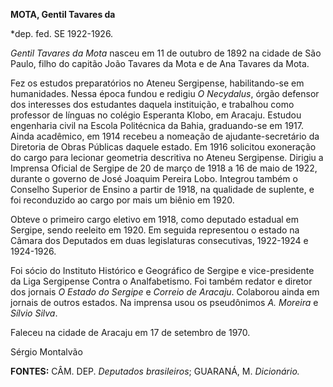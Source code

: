 **MOTA, Gentil Tavares da**

\*dep. fed. SE 1922-1926.

*Gentil Tavares da Mota* nasceu em 11 de outubro de 1892 na cidade de
São Paulo, filho do capitão João Tavares da Mota e de Ana Tavares da
Mota.

Fez os estudos preparatórios no Ateneu Sergipense, habilitando-se em
humanidades. Nessa época fundou e redigiu *O Necydalus*, órgão defensor
dos interesses dos estudantes daquela instituição, e trabalhou como
professor de línguas no colégio Esperanta Klobo, em Aracaju. Estudou
engenharia civil na Escola Politécnica da Bahia, graduando-se em 1917.
Ainda acadêmico, em 1914 recebeu a nomeação de ajudante-secretário da
Diretoria de Obras Públicas daquele estado. Em 1916 solicitou exoneração
do cargo para lecionar geometria descritiva no Ateneu Sergipense.
Dirigiu a Imprensa Oficial de Sergipe de 20 de março de 1918 a 16 de
maio de 1922, durante o governo de José Joaquim Pereira Lobo. Integrou
também o Conselho Superior de Ensino a partir de 1918, na qualidade de
suplente, e foi reconduzido ao cargo por mais um biênio em 1920.

Obteve o primeiro cargo eletivo em 1918, como deputado estadual em
Sergipe, sendo reeleito em 1920. Em seguida representou o estado na
Câmara dos Deputados em duas legislaturas consecutivas, 1922-1924 e
1924-1926.

Foi sócio do Instituto Histórico e Geográfico de Sergipe e
vice-presidente da Liga Sergipense Contra o Analfabetismo. Foi também
redator e diretor dos jornais *O Estado do Sergipe* e *Correio de
Aracaju*. Colaborou ainda em jornais de outros estados. Na imprensa usou
os pseudônimos *A. Moreira* e *Sílvio Silva*.

Faleceu na cidade de Aracaju em 17 de setembro de 1970.

Sérgio Montalvão

**FONTES:** CÂM. DEP. *Deputados brasileiros*; GUARANÁ, M. *Dicionário.*
